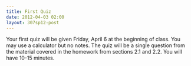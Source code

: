 ```yaml
---
title: First Quiz
date: 2012-04-03 02:00
layout: 307sp12-post
---
```


Your first quiz will be given Friday, April 6 at the beginning of class. You may use a calculator but no notes. The quiz will be a single question from the material covered in the homework from sections 2.1 and 2.2. You will have 10-15 minutes.

